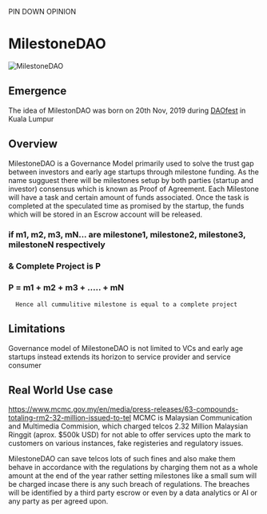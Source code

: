 PIN DOWN OPINION

# MilestoneDAO

![MilestoneDAO](https://i.postimg.cc/cLXszRr3/startup-funding-2-960x540.jpg)

## Emergence
The idea of MilestonDAO was born on 20th Nov, 2019 during [DAOfest](https://www.daofest.io/) in Kuala Lumpur

## Overview
MilestoneDAO is a Governance Model primarily used to solve the trust gap between investors and early age startups through milestone funding.
As the name sugguest there will be milestones setup by both parties (startup and investor) consensus which is known as Proof of Agreement.
Each Milestone will have a task and certain amount of funds associated. Once the task is completed at the speculated time as promised by the startup, the funds which will be stored in an Escrow account will be released.
### if m1, m2, m3, mN... are milestone1, milestone2, milestone3, milestoneN respectively
### & Complete Project is P
### P = m1 + m2 + m3 + ..... + mN
      Hence all cummulitive milestone is equal to a complete project

## Limitations
Governance model of MilestoneDAO is not limited to VCs and early age startups instead extends its horizon to service provider and service consumer

## Real World Use case
https://www.mcmc.gov.my/en/media/press-releases/63-compounds-totaling-rm2-32-million-issued-to-tel
MCMC is Malaysian Communication and Multimedia Commision, which charged telcos 2.32 Million Malaysian Ringgit (aprox. $500k USD) for not able to offer services upto the mark to customers on various instances, fake registeries and regulatory issues.

MilestoneDAO can save telcos lots of such fines and also make them behave in accordance with the regulations by charging them not as a whole amount at the end of the year rather setting milestones like a small sum will be charged incase there is any such breach of regulations.
The breaches will be identified by a third party escrow or even by a data analytics or AI or any party as per agreed upon.

